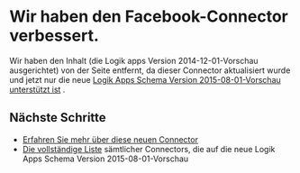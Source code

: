 <properties
   pageTitle="Mit Facebook Connector Logik Apps | Microsoft Azure App Service"
   description="Zum Erstellen und Konfigurieren der Facebook-Connector oder API-app und in einer Anwendung Logik in Azure App Service verwenden"
   services="logic-apps"
   documentationCenter=".net,nodejs,java"
   authors="msftman"
   manager="erikre"
   editor=""/>

<tags
   ms.service="logic-apps"
   ms.devlang="multiple"
   ms.topic="article"
   ms.tgt_pltfrm="na"
   ms.workload="integration"
   ms.date="04/19/2016"
   ms.author="deonhe"/>


# <a name="weve-improved-the-facebook-connector"></a>Wir haben den Facebook-Connector verbessert. 

Wir haben den Inhalt (die Logik apps Version 2014-12-01-Vorschau ausgerichtet) von der Seite entfernt, da dieser Connector aktualisiert wurde und jetzt nur die neue [Logik Apps Schema Version 2015-08-01-Vorschau unterstützt ist](./app-service-logic-schema-2015-08-01.md) . 


## <a name="next-steps"></a>Nächste Schritte    

- [Erfahren Sie mehr über diese neuen Connector](../connectors/connectors-create-api-facebook.md)
- [Die vollständige Liste](../connectors/apis-list.md) sämtlicher Connectors, die auf die neue Logik Apps Schema Version 2015-08-01-Vorschau  